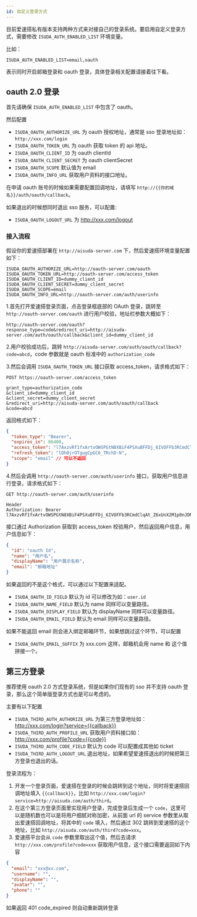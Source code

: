 ```yaml
---
id: 自定义登录方式
---
```


目前爱速搭私有版本支持两种方式来对接自己的登录系统。要启用自定义登录方式，需要修改 `ISUDA_AUTH_ENABLED_LIST` 环境变量。

比如：

```
ISUDA_AUTH_ENABLED_LIST=email,oauth
```

表示同时开启邮箱登录和 oauth 登录，具体登录相关配置请接着往下看。

## oauth 2.0 登录

首先请确保 `ISUDA_AUTH_ENABLED_LIST` 中包含了 oauth。

然后配置

- `ISUDA_OAUTH_AUTHORIZE_URL` 为 oauth 授权地址，通常是 sso 登录地址如：`http://xxx.com/login`
- `ISUDA_OAUTH_TOKEN_URL` 为 oauth 获取 token 的 api 地址。
- `ISUDA_OAUTH_CLIENT_ID` 为 oauth clientId
- `ISUDA_OAUTH_CLIENT_SECRET` 为 oauth clientSecret
- `ISUDA_OAUTH_SCOPE` 默认值为 email
- `ISUDA_OAUTH_INFO_URL` 获取用户资料的接口地址。

在申请 oauth 账号的时候如果需要配置回调地址，请填写 `http://{{你的域名}}/auth/oauth/callback`。

如果退出的时候想同时退出 sso 服务，可以配置:

- `ISUDA_OAUTH_LOGOUT_URL` 为 http://xxx.com/logout

### 接入流程

假设你的爱速搭部署在 `http://aisuda-server.com` 下，然后爱速搭环境变量配置如下：

```
ISUDA_OAUTH_AUTHORIZE_URL=http://oauth-server.com/oauth
ISUDA_OAUTH_TOKEN_URL=http://oauth-server.com/access_token
ISUDA_OAUTH_CLIENT_ID=dummy_client_id
ISUDA_OAUTH_CLIENT_SECRET=dummy_client_secret
ISUDA_OAUTH_SCOPE=email
ISUDA_OAUTH_INFO_URL=http://oauth-server.com/auth/userinfo
```

1.首先打开爱速搭登录页面，点击登录框底部的 OAuth 登录，跳转至 `http://oauth-server.com/oauth` 进行用户校验，地址栏参数大概如下：

```
http://oauth-server.com/oauth?response_type=code&redirect_uri=http://aisuda-server.com/auth/oauth/callback&client_id=dummy_client_id
```

2.用户校验成功后，跳转 `http://aisuda-server.com/auth/oauth/callback?code=abcd`，code 参数就是 oauth 标准中的 `authorization_code`

3.然后会调用 `ISUDA_OAUTH_TOKEN_URL` 接口获取 access_token，请求格式如下：

```
POST https://oauth-server.com/access_token

grant_type=authorization_code
&client_id=dummy_client_id
&client_secret=dummy_client_secret
&redirect_uri=http://aisuda-server.com/auth/oauth/callback
&code=abcd
```

返回格式如下：

```json
{
  "token_type": "Bearer",
  "expires_in": 86400,
  "access_token": "l7AxzvRf1fxArtvOWSPGtN8XBiF4PSXuBFFDj_6IVOFFb3RCmdClqAt_Z6xUnX2M1p0nJDNm",
  "refresh_token": "lDh0jrOTgugCpGC6_TRchD-N",
  "scope": "email" // 可以不返回
}
```

4.然后会调用 `http://oauth-server.com/auth/userinfo` 接口，获取用户信息进行登录，请求格式如下：

```
GET http://oauth-server.com/auth/userinfo

Header
Authorization: Bearer l7AxzvRf1fxArtvOWSPGtN8XBiF4PSXuBFFDj_6IVOFFb3RCmdClqAt_Z6xUnX2M1p0nJDNm
```

接口通过 Authorization 获取到 access_token 校验用户，然后返回用户信息，用户信息如下：

```json
{
  "id": "oauth Id",
  "name": "用户名",
  "displayName": "用户展示名称",
  "email": "邮箱地址"
}
```

如果返回的不是这个格式，可以通过以下配置来适配。

- `ISUDA_OAUTH_ID_FIELD` 默认为 id 可以修改为如：`user.id`
- `ISUDA_OAUTH_NAME_FIELD` 默认为 name 同样可以变量路径。
- `ISUDA_OAUTH_DISPLAY_FIELD` 默认为 displayName 同样可以变量路径。
- `ISUDA_OAUTH_EMAIL_FIELD` 默认为 email 同样可以变量路径。

如果不能返回 email 则会进入绑定邮箱环节，如果想跳过这个环节，可以配置

- `ISUDA_OAUTH_EMAIL_SUFFIX` 为 xxx.com 这样，邮箱机会用 name 和 这个值拼接一个。

## 第三方登录

推荐使用 oauth 2.0 方式登录系统，但是如果你们现有的 sso 并不支持 oauth 登录，那么这个简单版登录方式也是可以考虑的。

主要有以下配置

- `ISUDA_THIRD_AUTH_AUTHORIZE_URL` 为第三方登录地址如：http://xxx.com/login?service={{callback}}
- `ISUDA_THIRD_AUTH_PROFILE_URL` 获取用户资料接口如：http://xxx.com/profile?code={{code}}
- `ISUDA_THIRD_AUTH_CODE_FIELD` 默认为 code 可以配置成其他如 ticket
- `ISUDA_THIRD_AUTH_LOGOUT_URL` 退出地址，如果希望爱速搭退出的时候把第三方登录也退出的话。

登录流程为：

1. 开发一个登录页面，爱速搭在登录的时候会跳转到这个地址，同时将爱速搭回调地址填入 `{{callback}}`，比如 `http://xxx.com/login?service=http://aisuda.com/auth/third`。
2. 在这个第三方登录页面里实现用户登录，完成登录后生成一个 `code`，这里可以是随机数也可以是将用户细腻对称加密，从前面 url 的 service 参数里从取出爱速搭回调地址，将其中的 `code` 填入，然后通过 302 跳转到爱速搭的这个地址，比如 `http://aisuda.com/auth/third?code=xxx`。
3. 爱速搭平台会从 `code` 参数里取出这个值，然后去请求 `http://xxx.com/profile?code=xxx` 获取用户信息，这个接口需要返回如下内容

```json
{
  "email": "xxx@xx.com",
  "username": "",
  "displayName": "",
  "avatar": "",
  "phone": ""
}
```

如果返回 401 code_expired 则自动重新跳转登录
